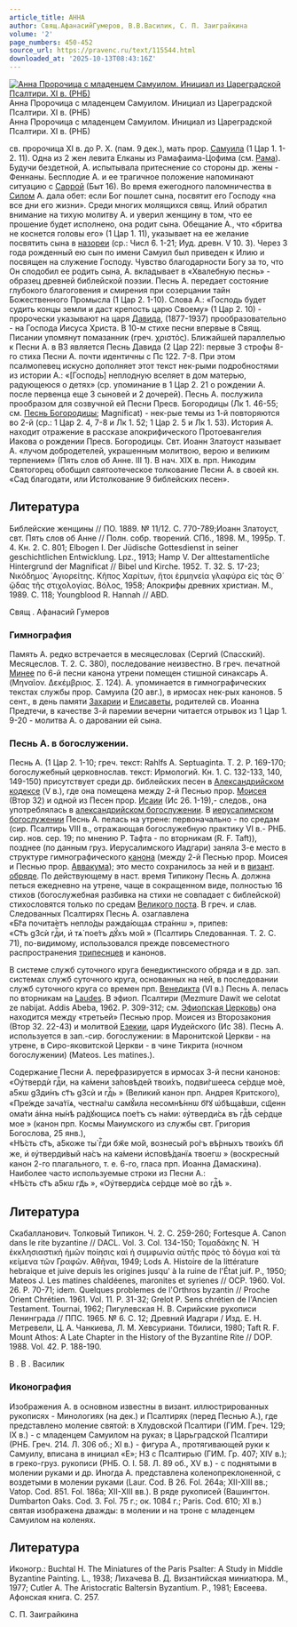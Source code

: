 ```yaml
---
article_title: АННА
author: Свящ.АфанасийГумеров, В.В.Василик, С. П. Заиграйкина
volume: '2'
page_numbers: 450-452
source_url: https://pravenc.ru/text/115544.html
downloaded_at: '2025-10-13T08:43:16Z'
---
```


[![Анна Пророчица с младенцем Самуилом. Инициал из Цареградской Псалтири. XI в. (РНБ)](https://pravenc.ru/data/234/448/1234/i200.jpg "Кликните для увеличения картинки")](https://pravenc.ru/data/234/448/1234/i400.jpg)Анна Пророчица с младенцем Самуилом. Инициал из Цареградской Псалтири. XI в. (РНБ)  
Анна Пророчица с младенцем Самуилом. Инициал из Цареградской Псалтири. XI в. (РНБ)

св. пророчица XI в. до Р. Х. (пам. 9 дек.), мать прор. [Самуила](https://pravenc.ru/text/Самуил.html) (1 Цар 1. 1-2. 11). Одна из 2 жен левита Елканы из Рамафаима-Цофима (см. [Рама](https://pravenc.ru/text/Рама.html)). Будучи бездетной, А. испытывала притеснение со стороны др. жены - Феннаны. Бесплодие А. и ее трагичное положение напоминают ситуацию с [Саррой](https://pravenc.ru/text/Сарра.html) (Быт 16). Во время ежегодного паломничества в [Силом](https://pravenc.ru/text/Силом.html) А. дала обет: если Бог пошлет сына, посвятит его Господу «на все дни его жизни». Среди многих молящихся свящ. Илий обратил внимание на тихую молитву А. и уверил женщину в том, что ее прошение будет исполнено, она родит сына. Обещание А., что «бритва не коснется головы его» (1 Цар 1. 11), указывает на ее желание посвятить сына в [назореи](https://pravenc.ru/text/назореи.html) (ср.: Числ 6. 1-21; Иуд. древн. V 10. 3). Через 3 года рожденный ею сын по имени Самуил был приведен к Илию и посвящен на служение Господу. Чувство благодарности Богу за то, что Он сподобил ее родить сына, А. вкладывает в «Хвалебную песнь» - образец древней библейской поэзии. Песнь А. передает состояние глубокого благоговения и смирения при созерцании тайн Божественного Промысла (1 Цар 2. 1-10). Слова А.: «Господь будет судить концы земли и даст крепость царю Своему» (1 Цар 2. 10) - пророчески указывают на царя [Давида](https://pravenc.ru/text/Давид.html), (1877-1937) прообразовательно - на Господа Иисуса Христа. В 10-м стихе песни впервые в Свящ. Писании упомянут помазанник (греч. χριστός). Ближайшей параллелью к Песни А. в ВЗ является Песнь Давида (2 Цар 22): первые 3 строфы 8-го стиха Песни А. почти идентичны с Пс 122. 7-8. При этом псалмопевец искусно дополняет этот текст нек-рыми подробностями из истории А.: «[Господь] неплодную вселяет в дом матерью, радующеюся о детях» (ср. упоминание в 1 Цар 2. 21 о рождении А. после первенца еще 3 сыновей и 2 дочерей). Песнь А. послужила прообразом для созвучной ей Песни Пресв. Богородицы (Лк 1. 46-55; см. [Песнь Богородицы](<https://pravenc.ru/text/Песнь Богородицы.html>); Magnificat) - нек-рые темы из 1-й повторяются во 2-й (ср.: 1 Цар 2. 4, 7-8 и Лк 1. 52; 1 Цар 2. 5 и Лк 1. 53). История А. находит отражение в рассказе апокрифического Протоевангелия Иакова о рождении Пресв. Богородицы. Свт. Иоанн Златоуст называет А. «лучом добродетелей, украшенным молитвою, верою и великим терпением» (Пять слов об Анне. III 1). В нач. XIX в. прп. Никодим Святогорец обобщил святоотеческое толкование Песни А. в своей кн. «Сад благодати, или Истолкование 9 библейских песен».

## Литература

Библейские женщины // ПО. 1889. № 11/12. С. 770-789;Иоанн Златоуст, свт. Пять слов об Анне // Полн. собр. творений. СПб., 1898. М., 1995р. Т. 4. Кн. 2. С. 801; Elbogen I. Der Jüdische Gottesdienst in seiner geschichtlichen Entwicklung. Lpz., 1913; Hamp V. Der alttestamentliche Hintergrund der Magnificat // Bibel und Kirche. 1952. T. 32. S. 17-23; Νικόδημος ῾Αγιορείτης. Κῆπος Χαρίτων, ἥτοι ἑρμηνεία γλαφύρα εἰς τὰς Θ´ ᾤδας τῆς στιχολογίας. Βόλος, 1958; Апокрифы древних христиан. М., 1989. С. 118; Youngblood R. Hannah // ABD.

Свящ .  Афанасий   Гумеров 

### Гимнография

Память А. редко встречается в месяцесловах (Сергий (Спасский). Месяцеслов. Т. 2. С. 380), последование неизвестно. В греч. печатной [Минее](https://pravenc.ru/text/Минея.html) по 6-й песни канона утрени помещен стишной синаксарь А. (Μηναῖον. Δεκέμβριος. Σ. 124). А. упоминается в гимнографических текстах службы прор. Самуила (20 авг.), в ирмосах нек-рых канонов. 5 сент., в день памяти [Захарии](https://pravenc.ru/text/Захария.html) и [Елисаветы](https://pravenc.ru/text/Елисавета.html), родителей св. Иоанна Предтечи, в качестве 3-й паремии вечерни читается отрывок из 1 Цар 1. 9-20 - молитва А. о даровании ей сына.

### Песнь А. в богослужении.

Песнь А. (1 Цар 2. 1-10; греч. текст: Rahlfs A. Septuaginta. T. 2. P. 169-170; богослужебный церковнослав. текст: Ирмологий. Кн. 1. С. 132-133, 140, 149-150) присутствует среди др. библейских песен в [Александрийском кодексе](<https://pravenc.ru/text/Александрийский кодекс.html>) (V в.), где она помещена между 2-й Песнью прор. [Моисея](https://pravenc.ru/text/Моисей.html) (Втор 32) и одной из Песен прор. [Исаии](https://pravenc.ru/text/Исаия.html) (Ис 26. 1-19),- следов., она употреблялась в [александрийском богослужении](<https://pravenc.ru/text/АЛЕКСАНДРИЙСКОЕ БОГОСЛУЖЕНИЕ (ОБРЯД).html>). В [иерусалимском богослужении](<https://pravenc.ru/text/Иерусалимское богослужение.html>) Песнь А. пелась на утрене: первоначально - по средам (сир. Псалтирь VIII в., отражающая богослужебную практику VI в.- РНБ. сир. нов. сер. 19; по мнению Р. Тафта - по вторникам (R. F. Taft)), позднее (по данным груз. Иерусалимского Иадгари) заняла 3-е место в структуре гимнографического [канона](https://pravenc.ru/text/Канон.html) (между 2-й Песнью прор. Моисея и Песнью прор. [Аввакума](https://pravenc.ru/text/Аввакум.html)); это место сохранилось за ней и в [визант](https://pravenc.ru/text/визант.html). [обряде](https://pravenc.ru/text/обряде.html). По действующему в наст. время Типикону Песнь А. должна петься ежедневно на утрене, чаще в сокращенном виде, полностью 16 стихов (богослужебная разбивка на стихи не совпадает с библейской) стихословятся только по средам [Великого поста](<https://pravenc.ru/text/Великий пост.html>). В греч. и слав. Следованных Псалтирях Песнь А. озаглавлена «<span class="cu">Бг҃а</span> <span class="cu">почита́етъ</span> <span class="cu">непло́ды</span> <span class="cu">ражда́ющаѧ</span> <span class="cu">стра́ннѡ</span> », припев: «<span class="cu">Ст҃ъ</span> <span class="cu">g3сѝ</span> <span class="cu">гдⷭ҇и,</span> <span class="cu">и҆</span> <span class="cu">тѧ̀</span> <span class="cu">пое́тъ</span> <span class="cu">дꙋ́хъ</span> <span class="cu">мо́й</span> » (Псалтирь Следованная. Т. 2. С. 71), по-видимому, использовался прежде повсеместного распространения [трипеснцев](https://pravenc.ru/text/трипеснцев.html) и канонов.

В системе служб суточного круга бенедиктинского обряда и в др. зап. системах служб суточного круга, основанных на ней, в последовании служб суточного круга со времен прп. [Венедикта](https://pravenc.ru/text/Венедикт.html) (VI в.) Песнь А. пелась по вторникам на [Laudes](https://pravenc.ru/text/Laudes.html). В эфиоп. Псалтири (Mezmure Dawit we celotat ze nabijat. Addis Abeba, 1962. P. 309-312; см. [Эфиопская Церковь](<https://pravenc.ru/text/Эфиопская Церковь.html>)) она находится между «третьей» Песнью прор. Моисея из Второзакония (Втор 32. 22-43) и молитвой [Езекии](https://pravenc.ru/text/Езекия.html), царя Иудейского (Ис 38). Песнь А. используется в зап.-сир. богослужении: в Маронитской Церкви - на утрене, в Сиро-яковитской Церкви - в чине Тикрита (ночном богослужении) (Mateos. Les matines.).

Содержание Песни А. перефразируется в ирмосах 3-й песни канонов: «<span class="cu">Оу҆твердѝ</span> <span class="cu">гдⷭ҇и,</span> <span class="cu">на</span> <span class="cu">ка́мени</span> <span class="cu">за́повѣдей</span> <span class="cu">твои́хъ,</span> <span class="cu">подви́гшеесѧ</span> <span class="cu">се́рдце</span> <span class="cu">моѐ,</span> <span class="cu">a5кѡ</span> <span class="cu">g3ди́нъ</span> <span class="cu">ст҃ъ</span> <span class="cu">g3сѝ</span> <span class="cu">и</span> <span class="cu">гдⷭ҇ь</span> » (Великий канон прп. Андрея Критского), «<span class="cu">Пре́жде</span> <span class="cu">зача́тїѧ,</span> <span class="cu">честна́гѡ</span> <span class="cu">самꙋ́ила</span> <span class="cu">несомнѣ́ннѡ</span> <span class="cu">бг҃ꙋ</span> <span class="cu">ѡ҆бѣща́вши,</span> <span class="cu">сщ҃еннома́ти</span> <span class="cu">а҆́нна</span> <span class="cu">ны́нѣ</span> <span class="cu">ра́дꙋющисѧ</span> <span class="cu">пое́тъ</span> <span class="cu">съ</span> <span class="cu">на́ми:</span> <span class="cu">ᲂу҆тверди́сѧ</span> <span class="cu">въ</span> <span class="cu">гдⷭ҇ѣ</span> <span class="cu">се́рдце</span> <span class="cu">мое</span> » (канон прп. Космы Маиумского из службы свт. Григория Богослова, 25 янв.), «<span class="cu">Нѣ́сть</span> <span class="cu">ст҃ъ,</span> <span class="cu">a5коже</span> <span class="cu">ты̀</span> <span class="cu">гⷭ҇ди</span> <span class="cu">бж҃е</span> <span class="cu">мо́й,</span> <span class="cu">вознесы́й</span> <span class="cu">ро́гъ</span> <span class="cu">вѣ́рныхъ</span> <span class="cu">твои́хъ</span> <span class="cu">бл҃же,</span> <span class="cu">и҆</span> <span class="cu">ᲂу҆тверди́вый</span> <span class="cu">на́съ</span> <span class="cu">на</span> <span class="cu">ка́мени</span> <span class="cu">и҆сповѣ́данїѧ</span> <span class="cu">твоегѡ</span> » (воскресный канон 2-го плагального, т. е. 6-го, гласа прп. Иоанна Дамаскина). Наиболее часто используемые строки из Песни А.: «<span class="cu">Нѣ́сть</span> <span class="cu">ст҃ъ</span> <span class="cu">a5кѡ</span> <span class="cu">гд҃ь</span> », «<span class="cu">Оу҆тверди́сѧ</span> <span class="cu">се́рдце</span> <span class="cu">моѐ</span> <span class="cu">во</span> <span class="cu">гдⷭ҇ѣ</span> ».

## Литература

Cкабалланович. Толковый Типикон. Ч. 2. С. 259-260; Fortesque A. Canon dans le rite byzantine // DACL. Vol. 3. Col. 134-150; Τομαδάκης Ν. ῾Η ἐκκλησιαστικὴ ἡμῶν ποίησις καὶ ἡ συμφωνία αὐτῆς πρὸς τὸ δόγμα καὶ τὰ κείμενα τῶν Γραφῶν. ̓Αθῆναι, 1949; Lods A. Histoire de la littérature hebraique et juive depuis les origines jusqu' à la ruine de l'État juif. P., 1950; Mateos J. Les matines chaldéenes, maronites et syrienes // OCP. 1960. Vol. 26. P. 70-71; idem. Quelques problemes de l'Orthros byzantin // Proche Orient Chrétien. 1961. Vol. 11. P. 31-32; Grelot P. Sens chrétien de l'Ancien Testament. Tournai, 1962; Пигулевская Н. В. Сирийские рукописи Ленинграда // ППС. 1965. № 6. C. 12; Древний Иадгари / Изд. Е. Н. Метревели, Ц. А. Чанкиева, Л. М. Хевсуриани. Тбилиси, 1980; Taft R. F. Mount Athos: A Late Chapter in the History of the Byzantine Rite // DOP. 1988. Vol. 42. P. 188-190.

В .  В .  Василик

### Иконография

Изображения А. в основном известны в визант. иллюстрированных рукописях - Минологиях (на дек.) и Псалтирях (перед Песнью А.), где представлено моление святой: в Хлудовской Псалтири (ГИМ. Греч. 129; IX в.) - с младенцем Самуилом на руках; в Царьградской Псалтири (РНБ. Греч. 214. Л. 306 об.; XI в.) - фигура А., протягивающей руки к Самуилу, вписана в инициал «Е»; НЗ с Псалтирью (ГИМ. Гр. 407; XIV в.); в греко-груз. рукописи (РНБ. O. I. 58. Л. 89 об., XV в.) - с поднятыми в молении руками и др. Иногда А. представлена коленопреклоненной, с воздетыми в молении руками (Laur. Cod. B 26. Fol. 264a; XII-XIII вв.; Vatop. Cod. 851. Fol. 186а; ХII-ХIII вв.). В ряде рукописей (Вашингтон. Dumbarton Oaks. Cod. 3. Fol. 75 г.; ок. 1084 г.; Paris. Сod. 610; XI в.) святая изображена дважды: в молении и на троне с младенцем Самуилом на коленях.

## Литература

Иконогр.: Buchtal H. The Miniatures of the Paris Psalter: A Study in Middle Byzantine Painting. L., 1938; Лихачева В. Д. Византийская миниатюра. М., 1977; Cutler A. The Aristocratic Baltersin Byzantium. P., 1981; Евсеева. Афонская книга. С. 257.

С. П. Заиграйкина
